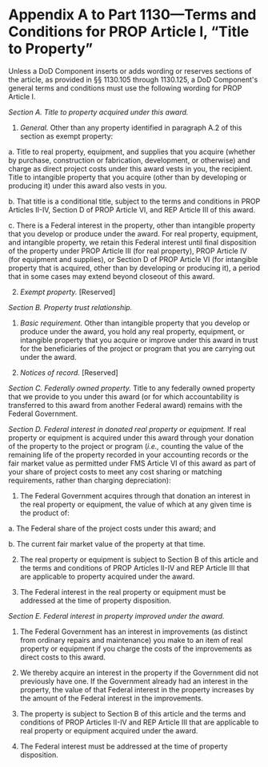 # Appendix A to Part 1130—Terms and Conditions for PROP Article I, “Title to Property”


Unless a DoD Component inserts or adds wording or reserves sections of the article, as provided in §§ 1130.105 through 1130.125, a DoD Component's general terms and conditions must use the following wording for PROP Article I.


*Section A. Title to property acquired under this award.*

1. *General.* Other than any property identified in paragraph A.2 of this section as exempt property:


a. Title to real property, equipment, and supplies that you acquire (whether by purchase, construction or fabrication, development, or otherwise) and charge as direct project costs under this award vests in you, the recipient. Title to intangible property that you acquire (other than by developing or producing it) under this award also vests in you.


b. That title is a conditional title, subject to the terms and conditions in PROP Articles II-IV, Section D of PROP Article VI, and REP Article III of this award.


c. There is a Federal interest in the property, other than intangible property that you develop or produce under the award. For real property, equipment, and intangible property, we retain this Federal interest until final disposition of the property under PROP Article III (for real property), PROP Article IV (for equipment and supplies), or Section D of PROP Article VI (for intangible property that is acquired, other than by developing or producing it), a period that in some cases may extend beyond closeout of this award.


2. *Exempt property.* [Reserved]


*Section B. Property trust relationship.*

1. *Basic requirement.* Other than intangible property that you develop or produce under the award, you hold any real property, equipment, or intangible property that you acquire or improve under this award in trust for the beneficiaries of the project or program that you are carrying out under the award.


2. *Notices of record.* [Reserved]


*Section C. Federally owned property.* Title to any federally owned property that we provide to you under this award (or for which accountability is transferred to this award from another Federal award) remains with the Federal Government.


*Section D. Federal interest in donated real property or equipment.* If real property or equipment is acquired under this award through your donation of the property to the project or program (*i.e.,* counting the value of the remaining life of the property recorded in your accounting records or the fair market value as permitted under FMS Article VI of this award as part of your share of project costs to meet any cost sharing or matching requirements, rather than charging depreciation):


1. The Federal Government acquires through that donation an interest in the real property or equipment, the value of which at any given time is the product of:


a. The Federal share of the project costs under this award; and


b. The current fair market value of the property at that time.


2. The real property or equipment is subject to Section B of this article and the terms and conditions of PROP Articles II-IV and REP Article III that are applicable to property acquired under the award.


3. The Federal interest in the real property or equipment must be addressed at the time of property disposition.


*Section E. Federal interest in property improved under the award.*

1. The Federal Government has an interest in improvements (as distinct from ordinary repairs and maintenance) you make to an item of real property or equipment if you charge the costs of the improvements as direct costs to this award.


2. We thereby acquire an interest in the property if the Government did not previously have one. If the Government already had an interest in the property, the value of that Federal interest in the property increases by the amount of the Federal interest in the improvements.


3. The property is subject to Section B of this article and the terms and conditions of PROP Articles II-IV and REP Article III that are applicable to real property or equipment acquired under the award.


4. The Federal interest must be addressed at the time of property disposition.




